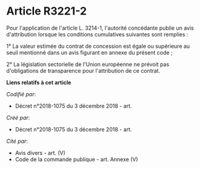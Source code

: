 # Article R3221-2

Pour l'application de l'article L. 3214-1, l'autorité concédante publie un avis d'attribution lorsque les conditions
cumulatives suivantes sont remplies :

1° La valeur estimée du contrat de concession est égale ou supérieure au seuil mentionné dans un avis figurant en annexe du
présent code ;

2° La législation sectorielle de l'Union européenne ne prévoit pas d'obligations de transparence pour l'attribution de ce
contrat.

**Liens relatifs à cet article**

_Codifié par_:

  - Décret n°2018-1075 du 3 décembre 2018 - art.

_Créé par_:

  - Décret n°2018-1075 du 3 décembre 2018 - art.

_Cité par_:

  - Avis divers - art. (V)
  - Code de la commande publique - art. Annexe (V)

